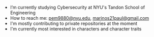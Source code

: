 - I’m currently studying Cybersecurity at NYU's Tandon School of Engineering
- How to reach me: pem9880@nyu.edu, marinos21paul@gmail.com
- I'm mostly contributing to private repositories at the moment
- I'm currently most interested in characters and character traits



<!---
paulmarinos/paulmarinos is a ✨ special ✨ repository because its `README.md` (this file) appears on your GitHub profile.
You can click the Preview link to take a look at your changes.
--->
